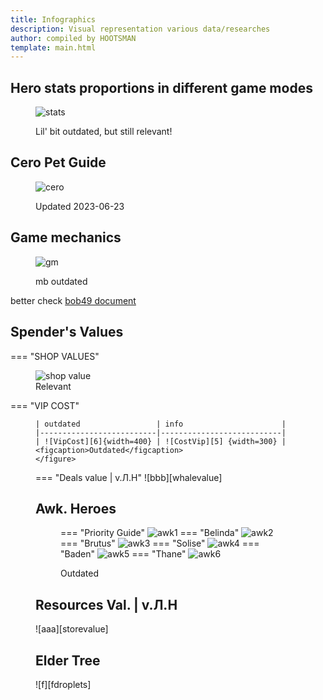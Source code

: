 ```yaml
---
title: Infographics
description: Visual representation various data/researches
author: compiled by HOOTSMAN
template: main.html
---
```


## Hero stats proportions in different game modes

<figure markdown>

![stats][1]

<figcaption>Lil' bit outdated, but still relevant!</figcaption>
</figure>

## Cero Pet Guide

<figure markdown>

![cero][3]

<figcaption>Updated 2023-06-23</figcaption>
</figure>

## Game mechanics

<figure markdown>

![gm][2]

<figcaption>
mb outdated
</figcaption>
</figure>

better check [bob49 document](links.md#-game-knowledge-)

## Spender's Values

=== "SHOP VALUES"
    <figure markdown>
    ![shop value][4]
    <figcaption>Relevant</figcaption>
    </figure>
=== "VIP COST"
    <figure markdown>

    | outdated                 | info                      |
    |--------------------------|---------------------------|
    | ![VipCost][6]{width=400} | ![CostVip][5] {width=300} |
    <figcaption>Outdated</figcaption>
    </figure>
=== "Deals value | v.Л.Н"
    ![bbb][whalevalue]

## Awk. Heroes

<figure markdown>

=== "Priority Guide"
    ![awk1][awk1]
=== "Belinda"
    ![awk2][awk2]
=== "Brutus"
    ![awk3][awk3]
=== "Solise"
    ![awk4][awk4]
=== "Baden"
    ![awk5][awk5]
=== "Thane"
    ![awk6][awk6]

<figcaption>Outdated</figcaption>
</figure>

## Resources Val. | v.Л.Н

![aaa][storevalue]

## Elder Tree

![f][fdroplets]

[1]: https://cdn.discordapp.com/attachments/976976670345035796/1126464488749682819/1.jpg
[2]: https://cdn.discordapp.com/attachments/976976670345035796/1126463949114708009/image.png
[3]: https://cdn.discordapp.com/attachments/1000585139857915984/1120774910969643068/2023-06-20_-_Pet_Guide.png
[4]: https://cdn.discordapp.com/attachments/976976670345035796/1126464976866001018/3.jpg
[5]: https://cdn.discordapp.com/attachments/976976670345035796/1126465339807514654/5.webp
[6]: https://cdn.discordapp.com/attachments/976976670345035796/1126465643592560740/4.jpg
[awk1]: https://cdn.discordapp.com/attachments/976976670345035796/1126466252286726213/6.webp
[awk2]: https://cdn.discordapp.com/attachments/976976670345035796/1126466252655820820/7.webp
[awk3]: https://cdn.discordapp.com/attachments/976976670345035796/1126466253113012235/8.webp
[awk4]: https://cdn.discordapp.com/attachments/976976670345035796/1126466253477908491/9.webp
[awk5]: https://cdn.discordapp.com/attachments/976976670345035796/1126466253876363354/10.webp
[awk6]: https://cdn.discordapp.com/attachments/976976670345035796/1126466254589407314/11.webp
